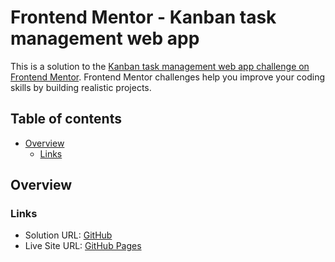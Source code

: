 # Frontend Mentor - Kanban task management web app

This is a solution to the [Kanban task management web app challenge on Frontend Mentor](https://www.frontendmentor.io/challenges/kanban-task-management-web-app-wgQLt-HlbB). Frontend Mentor challenges help you improve your coding skills by building realistic projects.

## Table of contents

- [Overview](#overview)
  <!-- - [Screenshot](#screenshot) -->
  - [Links](#links)

## Overview

<!-- ### Screenshot -->

<!-- ![Kanban task management web app](./screenshot.png) -->

### Links

- Solution URL: [GitHub](https://github.com/wingedotter5/kanban-task-management-web-app)
- Live Site URL: [GitHub Pages](https://wingedotter5.github.io/kanban-task-management-web-app/)
